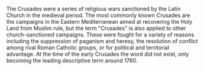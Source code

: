 <!--
title:       Crusades
subtitle:    1095 – 1492
from:        1095
to:          1492
short:       The Crusades were a series of religious wars sanctioned by the Latin Church in the medieval period.
imageUrl:    https://upload.wikimedia.org/wikipedia/commons/f/f5/Combat_deuxi%C3%A8me_croisade.jpg
wikiUrl:     https://en.wikipedia.org/wiki/Crusades
-->

The Crusades were a series of religious wars sanctioned by the Latin Church in the medieval period. The most commonly known Crusades are the campaigns in the Eastern Mediterranean aimed at recovering the Holy Land from Muslim rule, but the term "Crusades" is also applied to other church-sanctioned campaigns. These were fought for a variety of reasons including the suppression of paganism and heresy, the resolution of conflict among rival Roman Catholic groups, or for political and territorial advantage. At the time of the early Crusades the word did not exist, only becoming the leading descriptive term around 1760.